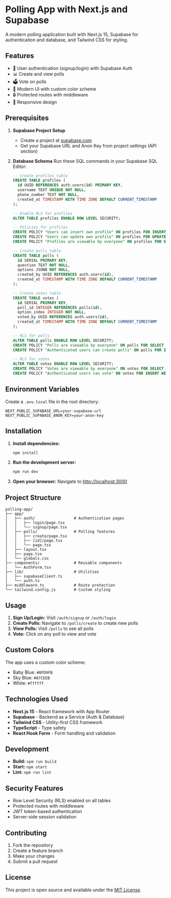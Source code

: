 # Polling App with Next.js and Supabase

A modern polling application built with Next.js 15, Supabase for authentication and database, and Tailwind CSS for styling.

## Features

- 🔐 User authentication (signup/login) with Supabase Auth
- 📊 Create and view polls
- 🗳️ Vote on polls
- 🎨 Modern UI with custom color scheme
- 🔒 Protected routes with middleware
- 📱 Responsive design

## Prerequisites

1. **Supabase Project Setup**
   - Create a project at [supabase.com](https://supabase.com)
   - Get your Supabase URL and Anon Key from project settings (API section)

2. **Database Schema**
   Run these SQL commands in your Supabase SQL Editor:

   ```sql
   -- Create profiles table
   CREATE TABLE profiles (
     id UUID REFERENCES auth.users(id) PRIMARY KEY,
     username TEXT UNIQUE NOT NULL,
     phone_number TEXT NOT NULL,
     created_at TIMESTAMP WITH TIME ZONE DEFAULT CURRENT_TIMESTAMP
   );

   -- Enable RLS for profiles
   ALTER TABLE profiles ENABLE ROW LEVEL SECURITY;

   -- Policies for profiles
   CREATE POLICY "Users can insert own profile" ON profiles FOR INSERT WITH CHECK (auth.uid() = id);
   CREATE POLICY "Users can update own profile" ON profiles FOR UPDATE USING (auth.uid() = id);
   CREATE POLICY "Profiles are viewable by everyone" ON profiles FOR SELECT USING (true);

   -- Create polls table
   CREATE TABLE polls (
     id SERIAL PRIMARY KEY,
     question TEXT NOT NULL,
     options JSONB NOT NULL,
     created_by UUID REFERENCES auth.users(id),
     created_at TIMESTAMP WITH TIME ZONE DEFAULT CURRENT_TIMESTAMP
   );

   -- Create votes table
   CREATE TABLE votes (
     id SERIAL PRIMARY KEY,
     poll_id INTEGER REFERENCES polls(id),
     option_index INTEGER NOT NULL,
     voted_by UUID REFERENCES auth.users(id),
     created_at TIMESTAMP WITH TIME ZONE DEFAULT CURRENT_TIMESTAMP
   );

   -- RLS for polls
   ALTER TABLE polls ENABLE ROW LEVEL SECURITY;
   CREATE POLICY "Polls are viewable by everyone" ON polls FOR SELECT USING (true);
   CREATE POLICY "Authenticated users can create polls" ON polls FOR INSERT WITH CHECK (auth.uid() = created_by);

   -- RLS for votes
   ALTER TABLE votes ENABLE ROW LEVEL SECURITY;
   CREATE POLICY "Votes are viewable by everyone" ON votes FOR SELECT USING (true);
   CREATE POLICY "Authenticated users can vote" ON votes FOR INSERT WITH CHECK (auth.uid() = voted_by);
   ```

## Environment Variables

Create a `.env.local` file in the root directory:

```env
NEXT_PUBLIC_SUPABASE_URL=your-supabase-url
NEXT_PUBLIC_SUPABASE_ANON_KEY=your-anon-key
```

## Installation

1. **Install dependencies:**
   ```bash
   npm install
   ```

2. **Run the development server:**
   ```bash
   npm run dev
   ```

3. **Open your browser:**
   Navigate to [http://localhost:3000](http://localhost:3000)

## Project Structure

```
polling-app/
├── app/
│   ├── auth/                 # Authentication pages
│   │   ├── login/page.tsx
│   │   └── signup/page.tsx
│   ├── polls/                # Polling features
│   │   ├── create/page.tsx
│   │   ├── [id]/page.tsx
│   │   └── page.tsx
│   ├── layout.tsx
│   ├── page.tsx
│   └── globals.css
├── components/               # Reusable components
│   └── AuthForm.tsx
├── lib/                      # Utilities
│   ├── supabaseClient.ts
│   └── auth.ts
├── middleware.ts             # Route protection
└── tailwind.config.js        # Custom styling
```

## Usage

1. **Sign Up/Login:** Visit `/auth/signup` or `/auth/login`
2. **Create Polls:** Navigate to `/polls/create` to create new polls
3. **View Polls:** Visit `/polls` to see all polls
4. **Vote:** Click on any poll to view and vote

## Custom Colors

The app uses a custom color scheme:
- Baby Blue: `#8FD9FB`
- Sky Blue: `#87CEEB`
- White: `#ffffff`

## Technologies Used

- **Next.js 15** - React framework with App Router
- **Supabase** - Backend as a Service (Auth & Database)
- **Tailwind CSS** - Utility-first CSS framework
- **TypeScript** - Type safety
- **React Hook Form** - Form handling and validation

## Development

- **Build:** `npm run build`
- **Start:** `npm start`
- **Lint:** `npm run lint`

## Security Features

- Row Level Security (RLS) enabled on all tables
- Protected routes with middleware
- JWT token-based authentication
- Server-side session validation

## Contributing

1. Fork the repository
2. Create a feature branch
3. Make your changes
4. Submit a pull request

## License

This project is open source and available under the [MIT License](LICENSE).
